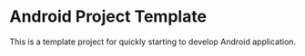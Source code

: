# Android Project Template

This is a template project for quickly starting to develop Android application.
